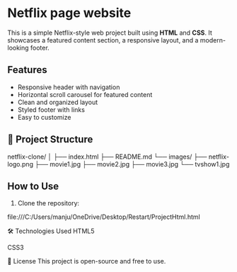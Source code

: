 # Netflix page website

This is a simple Netflix-style web project built using **HTML** and **CSS**. It showcases a featured content section, a responsive layout, and a modern-looking footer.

##  Features

- Responsive header with navigation
- Horizontal scroll carousel for featured content
- Clean and organized layout
- Styled footer with links
- Easy to customize

## 📁 Project Structure

netflix-clone/
│
├── index.html
├── README.md
└── images/
├── netflix-logo.png
├── movie1.jpg
├── movie2.jpg
├── movie3.jpg
└── tvshow1.jpg

## How to Use

1. Clone the repository:

file:///C:/Users/manju/OneDrive/Desktop/Restart/ProjectHtml.html

🛠️ Technologies Used
HTML5

CSS3

📄 License
This project is open-source and free to use.



